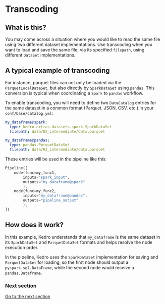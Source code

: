 # Transcoding

## What is this?

You may come across a situation where you would like to read the same file using two different dataset implementations. Use transcoding when you want to load and save the same file, via its specified `filepath`, using different `DataSet` implementations.

## A typical example of transcoding

For instance, parquet files can not only be loaded via the `ParquetLocalDataSet`, but also directly by `SparkDataSet` using `pandas`. This conversion is typical when coordinating a `Spark` to `pandas` workflow.

To enable transcoding, you will need to define two `DataCatalog` entries for the same dataset in a common format (Parquet, JSON, CSV, etc.) in your `conf/base/catalog.yml`:

```yaml
my_dataframe@spark:
  type: kedro.extras.datasets.spark.SparkDataSet
  filepath: data/02_intermediate/data.parquet

my_dataframe@pandas:
  type: pandas.ParquetDataSet
  filepath: data/02_intermediate/data.parquet
```

These entries will be used in the pipeline like this:

```python
Pipeline([
    node(func=my_func1,
        inputs="spark_input",
        outputs="my_dataframe@spark"
        ),
    node(func=my_func2,
        inputs="my_dataframe@pandas",
        outputs="pipeline_output"
        ),
])
```

## How does it work?

In this example, Kedro understands that `my_dataframe` is the same dataset in its `SparkDataSet` and `ParquetDataSet` formats and helps resolve the node execution order.

In the pipeline, Kedro uses the `SparkDataSet` implementation for saving and `ParquetDataSet`
for loading, so the first node should output a `pyspark.sql.DataFrame`, while the second node would receive a `pandas.Dataframe`.

### Next section
[Go to the next section](./13_custom-datasets.md)
